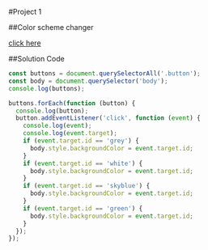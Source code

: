 #Project 1 

##Color scheme changer

[click here](https://stackblitz.com/edit/web-platform-lbjhma?file=color-changer%2Findex.html)

##Solution Code

```javascript
const buttons = document.querySelectorAll('.button');
const body = document.querySelector('body');
console.log(buttons);

buttons.forEach(function (button) {
  console.log(button);
  button.addEventListener('click', function (event) {
    console.log(event);
    console.log(event.target);
    if (event.target.id == 'grey') {
      body.style.backgroundColor = event.target.id;
    }
    if (event.target.id == 'white') {
      body.style.backgroundColor = event.target.id;
    }
    if (event.target.id == 'skyblue') {
      body.style.backgroundColor = event.target.id;
    }
    if (event.target.id == 'green') {
      body.style.backgroundColor = event.target.id;
    }
  });
});

```

